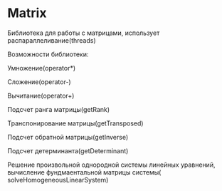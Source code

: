 # Matrix
Библиотека для работы с матрицами, использует распараллеливание(threads) 

Возможности библиотеки:

Умножение(operator*)

Сложение(operator-)

Вычитание(operator+)

Подсчет ранга матрицы(getRank)

Транспонирование матрицы(getTransposed)

Подсчет обратной матрицы(getInverse)

Подсчет детерминанта(getDeterminant)

Решение произвольной однородной системы линейных уравнений, вычисление фундмаентальной матрицы системы( solveHomogeneousLinearSystem)

